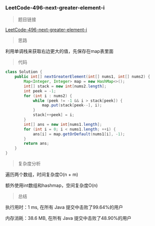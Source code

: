### LeetCode-496-next-greater-element-i

> 题目链接

[LeetCode-496-next-greater-element-i](https://leetcode-cn.com/problems/next-greater-element-i/)

> 思路

利用单调栈来获取右边更大的值，先保存在map表里面

> 代码

```java
class Solution {
    public int[] nextGreaterElement(int[] nums1, int[] nums2) {
        Map<Integer, Integer> map = new HashMap<>();
        int[] stack = new int[nums2.length];
        int peek = -1;
        for (int i : nums2) {
            while (peek != -1 && i > stack[peek]) {
                map.put(stack[peek--], i);
            }
            stack[++peek] = i;
        }
        int[] ans = new int[nums1.length];
        for (int i = 0; i < nums1.length; ++i) {
            ans[i] = map.getOrDefault(nums1[i], -1);
        }
        return ans;
    }
}
```

> 复杂度分析

遍历两个数组，时间复杂度O(n + m)

额外使用int数组和hashmap，空间复杂度O(n)

> 总结

执行用时：1 ms, 在所有 Java 提交中击败了99.64%的用户

内存消耗：38.6 MB, 在所有 Java 提交中击败了48.90%的用户
